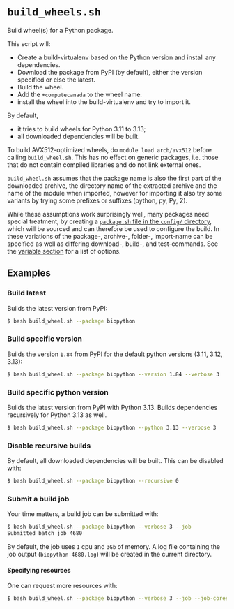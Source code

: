 # `build_wheels.sh`

Build wheel(s) for a Python package.

This script will:
- Create a build-virtualenv based on the Python version and install any dependencies.
- Download the package from PyPI (by default), either the version specified or else the latest.
- Build the wheel.
- Add the `+computecanada` to the wheel name.
- install the wheel into the build-virtualenv and try to import it.

By default,
- it tries to build wheels for Python 3.11 to 3.13;
- all downloaded dependencies will be built.

To build AVX512-optimized wheels, do `module load arch/avx512` before calling `build_wheel.sh`. This has no effect on generic packages, i.e.
those that do not contain compiled libraries and do not link external ones.

`build_wheel.sh` assumes that the package name is also the first part of the 
downloaded archive, the directory name of the extracted archive and the name
of the module when imported, however for importing it also try some variants by 
trying some prefixes or suffixes (python, py, Py, 2).

While these assumptions work surprisingly well, many packages need special treatment,
by creating a [`package.sh` file in the `config/` directory](config.md),
which will be sourced and can therefore be used to configure the build.
In these variations of the package-, archive-, folder-, import-name can be specified
as well as differing download-, build-, and test-commands.
See the [variable section](config.md#variables) for a list of options.

## Examples
### Build latest
Builds the latest version from PyPI:
```bash
$ bash build_wheel.sh --package biopython
```

### Build specific version
Builds the version `1.84` from PyPI for the default python versions (3.11, 3.12, 3.13):
```bash
$ bash build_wheel.sh --package biopython --version 1.84 --verbose 3
```

### Build specific python version
Builds the latest version from PyPI with Python 3.13. Builds dependencies recursively for Python 3.13 as well.
```bash
$ bash build_wheel.sh --package biopython --python 3.13 --verbose 3
```

### Disable recursive builds
By default, all downloaded dependencies will be built. This can be disabled with:
```bash
$ bash build_wheel.sh --package biopython --recursive 0
```

### Submit a build job
Your time matters, a build job can be submitted with:
```bash
$ bash build_wheel.sh --package biopython --verbose 3 --job
Submitted batch job 4680
```
By default, the job uses `1` cpu and `3Gb` of memory.
A log file containing the job output (`biopython-4680.log`) will be created in the current directory.

#### Specifying resources
One can request more resources with:
```bash
$ bash build_wheel.sh --package biopython --verbose 3 --job --job-cores 4 --mem-cpu 8G
```
